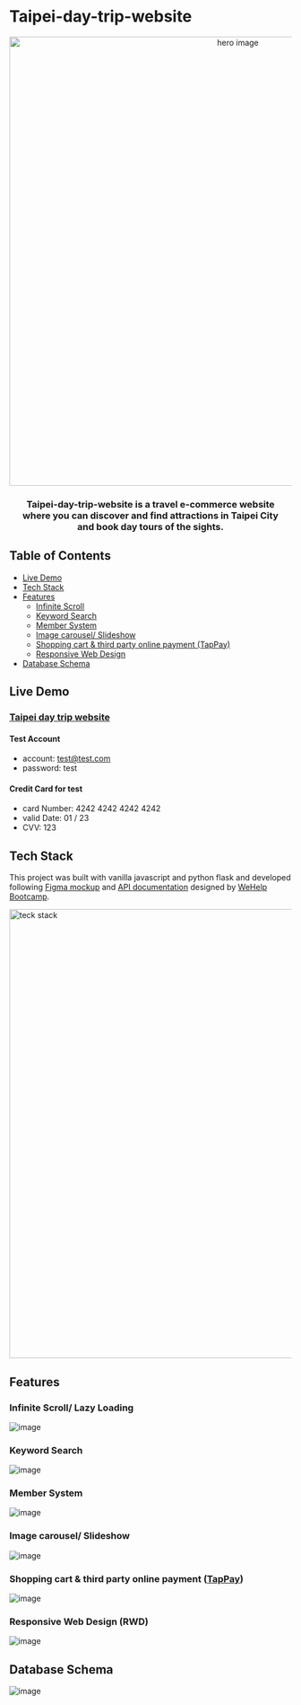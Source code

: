# Taipei-day-trip-website

<div align="center">
  <img width="800" src="https://i.imgur.com/l3EbwJU.png" alt="hero image"/>
</div>  


<h3 align="center">
Taipei-day-trip-website is a travel e-commerce website</br> 
where you can discover and find attractions in Taipei City</br> and book day tours of the sights.  
</h3>




## Table of Contents

- [Live Demo](#live-demo)
- [Tech Stack](#tech-stack)
- [Features](#features)
  - [Infinite Scroll](#infinite-scroll-lazy-loading)
  - [Keyword Search](#keyword-search)
  - [Member System](#member-system)
  - [Image carousel/ Slideshow](#image-carousel-slideshow)
  - [Shopping cart & third party online payment (TapPay)](#shopping-cart--third-party-online-payment-tappay)
  - [Responsive Web Design](#responsive-web-design-rwd)
- [Database Schema](#database-schema)

## Live Demo

### [Taipei day trip website](http://52.37.246.45:3000/)

#### Test Account

* account: test@test.com
* password: test

#### Credit Card for test

* card Number: 4242 4242 4242 4242
* valid Date: 01 / 23
* CVV: 123

## Tech Stack

This project was built with vanilla javascript and python flask and developed following [Figma mockup](https://www.figma.com/file/CeFwqBSbNWZbWz2ih4YS6z) and [API documentation](https://app.swaggerhub.com/apis-docs/padax/taipei-trip/1.0.0) designed by [WeHelp Bootcamp](https://training.pada-x.com/wehelp/).
<div>
  <img width="800" src="https://i.imgur.com/PQ7njnG.png" alt="teck stack"/>
</div>


## Features

### Infinite Scroll/ Lazy Loading

![image](https://i.imgur.com/x6rN4uq.gif)

### Keyword Search

![image](https://i.imgur.com/sXs1LKD.gif)

### Member System

![image](https://i.imgur.com/GvRCi1g.gif)

### Image carousel/ Slideshow

![image](https://i.imgur.com/SOrBn4Y.gif)

### Shopping cart & third party online payment ([TapPay](https://www.tappaysdk.com/zh/))

![image](https://i.imgur.com/ZX4OXET.gif)

### Responsive Web Design (RWD)

![image](https://i.imgur.com/QdNIGG8.gif)

## Database Schema

![image](https://i.imgur.com/iIQJ8Pv.png)

